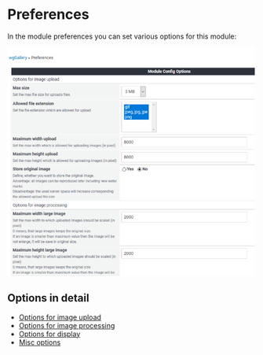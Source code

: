 # Preferences

In the module preferences you can set various options for this module:

![](../../.gitbook/assets/preferences1.png)

## Options in detail

* [Options for image upload](options-for-image-upload.md)
* [Options for image processing](options-for-image-processing.md)
* [Options for display](options-for-display.md)
* [Misc options](https://github.com/XoopsDocs/wggallery-tutorial/tree/bfc87e54493b9290299e127b0fe1a077b1075fc4/english/preferences/misc-options.md)

